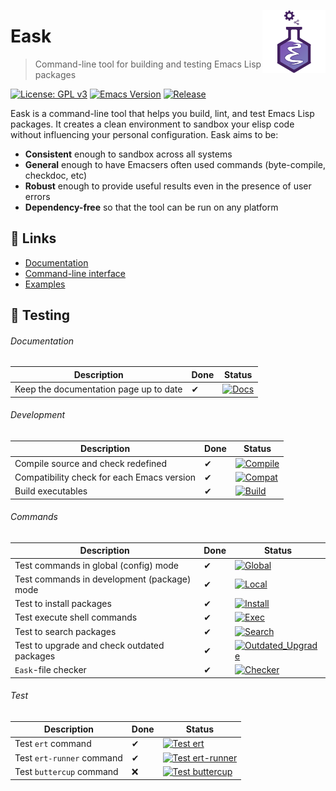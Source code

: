 <a href="#"><img align="right" src="./docs/static/logo.png" width="20%"></a>

# Eask
> Command-line tool for building and testing Emacs Lisp packages

[![License: GPL v3](https://img.shields.io/badge/License-GPL%20v3-green.svg)](https://www.gnu.org/licenses/gpl-3.0)
[![Emacs Version](https://img.shields.io/badge/Emacs-26.1+-7F5AB6.svg?logo=gnu%20emacs&logoColor=white)](https://www.gnu.org/software/emacs/download.html)
[![Release](https://img.shields.io/github/release/emacs-eask/eask.svg?logo=github)](https://github.com/emacs-eask/eask/releases/latest)

Eask is a command-line tool that helps you build, lint, and test Emacs Lisp
packages. It creates a clean environment to sandbox your elisp code without
influencing your personal configuration. Eask aims to be:

* **Consistent** enough to sandbox across all systems
* **General** enough to have Emacsers often used commands (byte-compile, checkdoc, etc)
* **Robust** enough to provide useful results even in the presence of user errors
* **Dependency-free** so that the tool can be run on any platform

## 🔗 Links

* [Documentation](https://emacs-eask.github.io/)
* [Command-line interface](https://emacs-eask.github.io/Getting-Started/Commands-and-options/)
* [Examples](https://emacs-eask.github.io/Examples/Real-project-examples/)

## 🧪 Testing

###### Documentation

| Description                            | Done | Status                                                                                                                                            |
|----------------------------------------|------|---------------------------------------------------------------------------------------------------------------------------------------------------|
| Keep the documentation page up to date | ✔    | [![Docs](https://github.com/emacs-eask/eask/actions/workflows/docs.yml/badge.svg)](https://github.com/emacs-eask/eask/actions/workflows/docs.yml) |

###### Development

| Description                               | Done | Status                                                                                                                                                     |
|-------------------------------------------|------|------------------------------------------------------------------------------------------------------------------------------------------------------------|
| Compile source and check redefined        | ✔    | [![Compile](https://github.com/emacs-eask/eask/actions/workflows/compile.yml/badge.svg)](https://github.com/emacs-eask/eask/actions/workflows/compile.yml) |
| Compatibility check for each Emacs version | ✔    | [![Compat](https://github.com/emacs-eask/eask/actions/workflows/compat.yml/badge.svg)](https://github.com/emacs-eask/eask/actions/workflows/compat.yml)    |
| Build executables                         | ✔    | [![Build](https://github.com/emacs-eask/eask/actions/workflows/build.yml/badge.svg)](https://github.com/emacs-eask/eask/actions/workflows/build.yml)       |

###### Commands

| Description                                 | Done | Status                                                                                                                                                                                |
|---------------------------------------------|------|---------------------------------------------------------------------------------------------------------------------------------------------------------------------------------------|
| Test commands in global (config) mode       | ✔    | [![Global](https://github.com/emacs-eask/eask/actions/workflows/global.yml/badge.svg)](https://github.com/emacs-eask/eask/actions/workflows/global.yml)                               |
| Test commands in development (package) mode | ✔    | [![Local](https://github.com/emacs-eask/eask/actions/workflows/local.yml/badge.svg)](https://github.com/emacs-eask/eask/actions/workflows/local.yml)                                  |
| Test to install packages                    | ✔    | [![Install](https://github.com/emacs-eask/eask/actions/workflows/install.yml/badge.svg)](https://github.com/emacs-eask/eask/actions/workflows/install.yml)                            |
| Test execute shell commands                 | ✔    | [![Exec](https://github.com/emacs-eask/eask/actions/workflows/exec.yml/badge.svg)](https://github.com/emacs-eask/eask/actions/workflows/exec.yml)                                     |
| Test to search packages                     | ✔    | [![Search](https://github.com/emacs-eask/eask/actions/workflows/search.yml/badge.svg)](https://github.com/emacs-eask/eask/actions/workflows/search.yml)                               |
| Test to upgrade and check outdated packages | ✔    | [![Outdated_Upgrade](https://github.com/emacs-eask/eask/actions/workflows/outdated_upgrade.yml/badge.svg)](https://github.com/emacs-eask/eask/actions/workflows/outdated_upgrade.yml) |
| `Eask`-file checker                         | ✔    | [![Checker](https://github.com/emacs-eask/eask/actions/workflows/checker.yml/badge.svg)](https://github.com/emacs-eask/eask/actions/workflows/checker.yml)                            |

###### Test

| Description               | Done | Status                                                                                                                                                                             |
|---------------------------|------|------------------------------------------------------------------------------------------------------------------------------------------------------------------------------------|
| Test `ert` command        | ✔    | [![Test ert](https://github.com/emacs-eask/eask/actions/workflows/test_ert.yml/badge.svg)](https://github.com/emacs-eask/eask/actions/workflows/test_ert.yml)                      |
| Test `ert-runner` command | ✔    | [![Test ert-runner](https://github.com/emacs-eask/eask/actions/workflows/test_ert-runner.yml/badge.svg)](https://github.com/emacs-eask/eask/actions/workflows/test_ert-runner.yml) |
| Test `buttercup` command  | ❌   | [![Test buttercup](https://github.com/emacs-eask/eask/actions/workflows/test_buttercup.yml/badge.svg)](https://github.com/emacs-eask/eask/actions/workflows/test_buttercup.yml)    |
